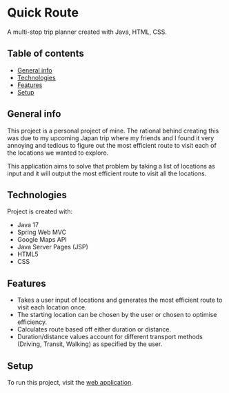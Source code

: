 # Quick Route

A multi-stop trip planner created with Java, HTML, CSS.

## Table of contents
* [General info](#general-info)
* [Technologies](#technologies)
* [Features](#features)
* [Setup](#setup)

## General info
This project is a personal project of mine. The rational behind creating this was due to my upcoming Japan trip where my friends and I found it very annoying and tedious to figure out the most efficient route to visit each of the locations we wanted to explore. 

This application aims to solve that problem by taking a list of locations as input and it will output the most efficient route to visit all the locations.

## Technologies
Project is created with:
* Java 17
* Spring Web MVC
* Google Maps API
* Java Server Pages (JSP)
* HTML5
* CSS
	
 ## Features
- Takes a user input of locations and generates the most efficient route to visit each location once.
- The starting location can be chosen by the user or chosen to optimise efficiency.
- Calculates route based off either duration or distance.
- Duration/distance values account for different transport methods (Driving, Transit, Walking) as specified by the user.
 
## Setup
To run this project, visit the [web application](https://app.benzhou.dev/).
